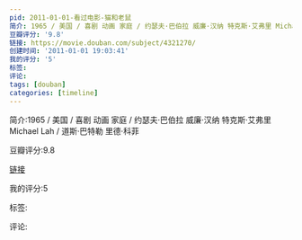 ```yaml
---
pid: 2011-01-01-看过电影-猫和老鼠
简介: 1965 / 美国 / 喜剧 动画 家庭 / 约瑟夫·巴伯拉 威廉·汉纳 特克斯·艾弗里 Michael Lah / 道斯·巴特勒 里德·科菲
豆瓣评分: '9.8'
链接: https://movie.douban.com/subject/4321270/
创建时间: '2011-01-01 19:03:41'
我的评分: '5'
标签:
评论:
tags: [douban]
categories: [timeline]
---
```

简介:1965 / 美国 / 喜剧 动画 家庭 / 约瑟夫·巴伯拉 威廉·汉纳 特克斯·艾弗里 Michael Lah / 道斯·巴特勒 里德·科菲

豆瓣评分:9.8

[链接](https://movie.douban.com/subject/4321270/)

我的评分:5

标签:

评论:

